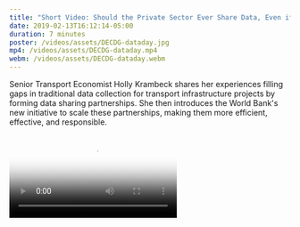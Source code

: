 ```yaml
---
title: "Short Video: Should the Private Sector Ever Share Data, Even if for Public Good?"
date: 2019-02-13T16:12:14-05:00
duration: 7 minutes
poster: /videos/assets/DECDG-dataday.jpg
mp4: /videos/assets/DECDG-dataday.mp4
webm: /videos/assets/DECDG-dataday.webm
---
```


Senior Transport Economist Holly Krambeck shares her experiences filling gaps in traditional data collection for transport infrastructure projects by forming data sharing partnerships. She then introduces the World Bank's new initiative to scale these partnerships, making them more efficient, effective, and responsible. 

<div class="embed-responsive embed-responsive-16by9 primary-bg">
    <video controls poster="/videos/assets/DECDG-dataday.jpg">
      <source src="/videos/assets/DECDG-dataday.mp4"  type="video/webm">
      <source src="/videos/assets/DECDG-dataday.mp4" type="video/mp4">
      Sorry, your browser doesn't support embedded videos.
   </video>
</div>
